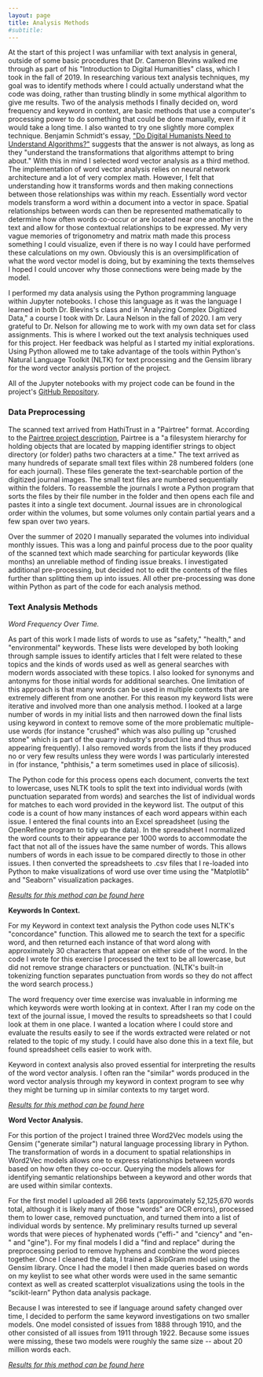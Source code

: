 ```yaml
---
layout: page
title: Analysis Methods
#subtitle: 
---
```


At the start of this project I was unfamiliar with text analysis in general, outside of some basic procedures that Dr. Cameron Blevins walked me through as part of his "Introduction to Digital Humanities" class, which I took in the fall of 2019. In researching various text analysis techniques, my goal was to identify methods where I could actually understand what the code was doing, rather than trusting blindly in some mythical algorithm to give me results. Two of the analysis methods I finally decided on, word frequency and keyword in context, are basic methods that use a computer's processing power to do something that could be done manually, even if it would take a long time. I also wanted to try one slightly more complex technique. Benjamin Schmidt's essay, ["Do Digital Humanists Need to Understand Algorithms?"](https://dhdebates.gc.cuny.edu/read/untitled/section/557c453b-4abb-48ce-8c38-a77e24d3f0bd#ch48) suggests that the answer is not always, as long as they "understand the transformations that algorithms attempt to bring about." With this in mind I selected word vector analysis as a third method. The implementation of word vector analysis relies on neural network architecture and a lot of very complex math. However, I felt that understanding how it transforms words and then making connections between those relationships was within my reach. Essentially word vector models transform a word within a document into a vector in space. Spatial relationships between words can then be represented mathematically to determine how often words co-occur or are located near one another in the text and allow for those contextual relationships to be expressed. My very vague memories of trigonometry and matrix math made this process something I could visualize, even if there is no way I could have performed these calculations on my own. Obviously this is an oversimplification of what the word vector model is doing, but by examining the texts themselves I hoped I could uncover why those connections were being made by the model.

I performed my data analysis using the Python programming language within Jupyter notebooks. I chose this language as it was the language I learned in both Dr. Blevins's class and in "Analyzing Complex Digitized Data," a course I took with Dr. Laura Nelson in the fall of 2020. I am very grateful to Dr. Nelson for allowing me to work with my own data set for class assignments. This is where I worked out the text analysis techniques used for this project. Her feedback was helpful as I started my initial explorations. Using Python allowed me to take advantage of the tools within Python's Natural Language Toolkit (NLTK) for text processing and the Gensim library for the word vector analysis portion of the project.


All of the Jupyter notebooks with my project code can be found in the project's [GitHub Repository](https://github.com/stonejournal/stone_jupyter-notebooks).

### Data Preprocessing
 
The scanned text arrived from HathiTrust in a "Pairtree" format. According to the [Pairtree project description](https://pypi.org/project/Pairtree/), Pairtree is a "a filesystem hierarchy for holding objects that are located by mapping identifier strings to object directory (or folder) paths two characters at a time." The text arrived as many hundreds of separate small text files within 28 numbered folders (one for each journal). These files generate the text-searchable portion of the digitized journal images. The small text files are numbered sequentially within the folders. To reassemble the journals I wrote a Python program that sorts the files by their file number in the folder and then opens each file and pastes it into a single text document. Journal issues are in chronological order within the volumes, but some volumes only contain partial years and a few span over two years.
 
Over the summer of 2020 I manually separated the volumes into individual monthly issues. This was a long and painful process due to the poor quality of the scanned text which made searching for particular keywords (like months) an unreliable method of finding issue breaks. I investigated additional pre-processing, but decided not to edit the contents of the files further than splitting them up into issues. All other pre-processing was done within Python as part of the code for each analysis method.

### Text Analysis Methods

*Word Frequency Over Time.*

As part of this work I made lists of words to use as "safety," "health," and "environmental" keywords. These lists were developed by both looking through sample issues to identify articles that I felt were related to these topics and the kinds of words used as well as general searches with modern words associated with these topics. I also looked for synonyms and antonyms for those initial words for additional searches. One limitation of this approach is that many words can be used in multiple contexts that are extremely different from one another. For this reason my keyword lists were iterative and involved more than one analysis method. I looked at a large number of words in my initial lists and then narrowed down the final lists using keyword in context to remove some of the more problematic multiple-use words (for instance "crushed" which was also pulling up "crushed stone" which is part of the quarry industry's product line and thus was appearing frequently). I also removed words from the lists if they produced no or very few results unless they were words I was particularly interested in (for instance, "phthisis," a term sometimes used in place of silicosis).

The Python code for this process opens each document, converts the text to lowercase, uses NLTK tools to split the text into individual words (with punctuation separated from words) and searches the list of individual words for matches to each word provided in the keyword list. The output of this code is a count of how many instances of each word appears within each issue. I entered the final counts into an Excel spreadsheet (using the OpenRefine program to tidy up the data). In the spreadsheet I normalized the word counts to their appearance per 1000 words to accommodate the fact that not all of the issues have the same number of words. This allows numbers of words in each issue to be compared directly to those in other issues. I then converted the spreadsheets to .csv files that I re-loaded into Python to make visualizations of word use over time using the "Matplotlib" and "Seaborn" visualization packages. 

*[Results for this method can be found here](https://stonejournal.github.io/reswordfreq/)*

**Keywords In Context.**

For my Keyword in context text analysis the Python code uses NLTK's "concordance" function. This allowed me to search the text for a specific word, and then returned each instance of that word along with approximately 30 characters that appear on either side of the word. In the code I wrote for this exercise I processed the text to be all lowercase, but did not remove strange characters or punctuation. (NLTK's built-in tokenizing function separates punctuation from words so they do not affect the word search process.)

The word frequency over time exercise was invaluable in informing me which keywords were worth looking at in context. After I ran my code on the text of the journal issue, I moved the results to spreadsheets so that I could look at them in one place. I wanted a location where I could store and evaluate the results easily to see if the words extracted were related or not related to the topic of my study.  I could have also done this in a text file, but found spreadsheet cells easier to work with.

Keyword in context analysis also proved essential for interpreting the results of the word vector analysis. I often ran the "similar" words produced in the word vector analysis through my keyword in context program to see why they might be turning up in similar contexts to my target word.

*[Results for this method can be found here](https://stonejournal.github.io/reskeywords/)*

**Word Vector Analysis.**

For this portion of the project I trained three Word2Vec models using the Gensim ("generate similar") natural language processing library in Python. The transformation of words in a document to spatial relationships in Word2Vec models allows one to express relationships between words based on how often they co-occur. Querying the models allows for identifying semantic relationships between a keyword and other words that are used within similar contexts.

For the first model I uploaded all 266 texts (approximately 52,125,670 words total, although it is likely many of those "words" are OCR errors), processed them to lower case, removed punctuation, and turned them into a list of individual words by sentence. My preliminary results turned up several words that were pieces of hyphenated words ("effi-" and "ciency" and "en-" and "gine"). For my final models I did a "find and replace" during the preprocessing period to remove hyphens and combine the word pieces together. Once I cleaned the data, I trained a SkipGram model using the Gensim library. Once I had the model I then made queries based on words on my keylist to see what other words were used in the same semantic context as well as created scatterplot visualizations using the tools in the “scikit-learn” Python data analysis package.

Because I was interested to see if language around safety changed over time, I decided to perform the same keyword investigations on two smaller models. One model consisted of issues from 1888 through 1910, and the other consisted of all issues from 1911 through 1922. Because some issues were missing, these two models were roughly the same size -- about 20 million words each.

*[Results for this method can be found here](https://stonejournal.github.io/reswordvec/)*